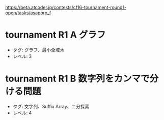 https://beta.atcoder.jp/contests/cf16-tournament-round1-open/tasks/asaporo_f

# tournament R1 A グラフ

- タグ: グラフ、最小全域木
- レベル: 3

# tournament R1 B 数字列をカンマで分ける問題

- タグ: 文字列、Suffix Array、二分探索
- レベル: 4
